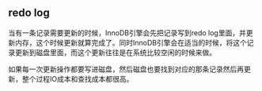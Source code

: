 ## redo log
当有一条记录需要更新的时候，InnoDB引擎会先把记录写到redo log里面，并更新内存，这个时候更新就算完成了。同时InnoDB引擎会在适当的时候，将这个记录更新到磁盘里面，而这个更新往往是在系统比较空闲的时候来做。

如果每一次更新操作都要写进磁盘，然后磁盘也要找到对应的那条记录然后再更新，整个过程IO成本和查找成本都很高。

